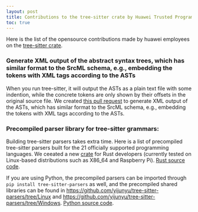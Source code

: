 ```yaml
---
layout: post
title: Contributions to the tree-sitter crate by Huawei Trusted Programming 
toc: true
---
```


Here is the list of the opensource contributions made by huawei employees on the [tree-sitter crate](https://github.com/tree-sitter/tree-sitter).

### Generate XML output of the abstract syntax trees, which has similar format to the SrcML schema, e.g., embedding the tokens with XML tags according to the ASTs

When you run tree-sitter, it will output the ASTs as a plain text file with some indention, while the concrete tokens are only shown by their offsets in the original source file. We created [this pull request](https://github.com/tree-sitter/tree-sitter/pull/863) to generate XML output of the ASTs, which has similar format to the SrcML schema, e.g., embedding the tokens with XML tags according to the ASTs. 

### Precompiled parser library for tree-sitter grammars:

Building tree-sitter parsers takes extra time. Here is a list of precompiled tree-sitter parsers built for the 21 officially supported programming languages. 
We ceeated a new [crate](https://crates.io/crates/tree-sitter-parsers) for Rust developers (currently tested on Linux-based distributions such as X86_64 and Raspberry Pi). 
[Rust source code](https://github.com/yijunyu/tree-sitter-parsers/tree/rust). 

If you are using Python, the precompiled parsers can be imported through `pip install tree-sitter-parsers` as well, and the precompiled shared libraries can be found in 
https://github.com/yijunyu/tree-sitter-parsers/tree/Linux and https://github.com/yijunyu/tree-sitter-parsers/tree/Windows. [Python source code](https://github.com/yijunyu/tree-sitter-parsers). 
